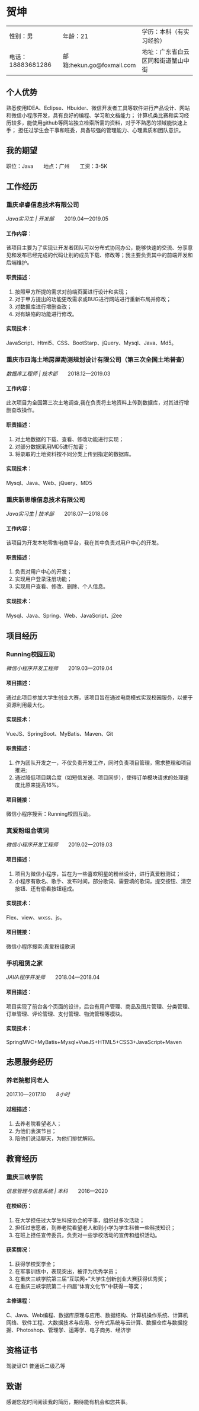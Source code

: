 # 贺坤

<table width="100%" border="0" cellspacing="0" cellpadding="0">
<tr>
<td width="200" height="25" align="left">性别：男</td>
<td width="200" height="25" align="left">年龄：21</td>
<td width="600" height="25" align="left">学历：本科（有实习经验）</td>
</tr>
<tr>
<td width="200" height="25" align="left">电话：18883681286</td>
<td width="200" height="25" align="left">邮箱:hekun.go@foxmail.com</td>
<td width="600" height="25" align="left">地址：广东省白云区同和街道蟹山中街</td>
</tr>
</table>


##  个人优势
熟悉使用IDEA、Eclipse、Hbuider、微信开发者工具等软件进行产品设计、网站和微信小程序开发，具有良好的编程、学习和文档能力； 计算机类比赛和实习经历较多，能使用github等网站独立检索所需的资料，对于不熟悉的领域能快速上手； 担任过学生会干事和班委，具备较强的管理能力、心理素质和团队意识。


## 我的期望
职位：Java &nbsp;&nbsp;&nbsp;&nbsp;&nbsp; 地点：广州 &nbsp;&nbsp;&nbsp;&nbsp;&nbsp; 工资：3-5K


## 工作经历
### 重庆卓睿信息技术有限公司
  _Java实习生 | 开发部_ &nbsp;&nbsp;&nbsp;&nbsp;&nbsp; 2019.04—2019.05
#### 工作内容：
该项目主要为了实现让开发者团队可以分布式协同办公，能够快速的交流、分享意见和发布已经完成的代码让别的成员下载、修改等；我主要负责其中的前端开发和后端维护。
#### 职责描述：
1. 按照甲方所提的需求对前端页面进行设计和实现；
2. 对于甲方提出的功能更改需求或BUG进行网站进行重新布局并修改；
3. 对数据库进行增删查改；
4. 对有缺陷的功能进行修改。<br/>

#### 实现技术： 
JavaScript、Html5、CSS、BootStarp、jQuery、Mysql、Java、Md5。

### 重庆市四海土地房屋勘测规划设计有限公司（第三次全国土地普查）
  _数据库工程师 | 技术部_ &nbsp;&nbsp;&nbsp;&nbsp;&nbsp; 2018.12—2019.03
#### 工作内容：
 此次项目为全国第三次土地调查,我在负责将土地资料上传到数据库，对其进行增删查改操作。
#### 职责描述：
1. 对土地数据的下载、查看、修改功能进行实现；
2. 对部分数据采用MD5进行加密；
3. 将录取的土地资料按不同分类上传到指定的数据库。<br/>

#### 实现技术：
Mysql、Java、Web、jQuery、MD5

### 重庆新思维信息技术有限公司
  _Java实习生 | 技术部_ &nbsp;&nbsp;&nbsp;&nbsp;&nbsp; 2018.07—2018.08
#### 工作内容：
该项目为开发本地零售电商平台，我在其中负责对用户中心的开发。
#### 职责描述：
1. 负责对用户中心的开发；
2. 实现用户登录注册功能；
3. 实现用户查看、修改、删除、个人信息。<br/>

#### 实现技术：
Mysql、Java、Spring、Web、JavaScript、j2ee


## 项目经历

### Running校园互助
  _微信小程序开发工程师_	&nbsp;&nbsp;&nbsp;&nbsp;&nbsp; 2019.03—2019.04
#### 项目描述：
通过此项目参加大学生创业大赛，该项目旨在通过电商模式实现校园服务，以便于资源利用最大化。
#### 实现技术：
VueJS、SpringBoot、MyBatis、Maven、Git 
#### 职责描述： 
1. 作为团队开发之一，不仅负责开发工作，同时负责项目管理，需求整理和项目推进;
2. 通过降低项目耦合度（如短信发送、项目同步），使得订单模块请求的处理速度比原来提高16%。<br/>

#### 项目链接：
微信小程序搜索：Running校园互助。

### 真爱粉组合填词
  _微信小程序开发工程师_	&nbsp;&nbsp;&nbsp;&nbsp;&nbsp; 2019.02—2019.03
#### 项目描述：
1. 项目为微信小程序，旨在为一些喜欢明星的粉丝设计，进行真爱粉测试；
2. 小程序有歌名、歌手、发布时间，部分歌词、需要填的歌词，提交按钮、清空按钮、还有偷看按钮组成。<br/> 

#### 实现技术：
Flex、view、wxss、js。
#### 项目链接：
微信小程序搜索:真爱粉组歌词

### 手机租赁之家
  _JAVA程序开发师_	&nbsp;&nbsp;&nbsp;&nbsp;&nbsp; 2018.04—2018.04
#### 项目描述：
项目实现了前台各个页面的设计，后台有用户管理、商品及图片管理、分类管理、订单管理、评论管理、支付管理、物流管理等模块。
#### 实现技术：
SpringMVC+MyBatis+Mysql+VueJS+HTML5+CSS3+JavaScript+Maven


## 志愿服务经历

### 养老院慰问老人
  2017.10—2017.10	&nbsp;&nbsp;&nbsp;&nbsp;&nbsp; _8小时_
#### 过程描述：
1. 去养老院看望老人；
2. 为他们表演节目；
3. 陪他们说话聊天，为他们排忧解闷。<br/>


## 教育经历

### 重庆三峡学院
  _信息管理与信息系统 | 本科_ &nbsp;&nbsp;&nbsp;&nbsp;&nbsp; 2016—2020
#### 在校经历：
1. 在大学担任过大学生科技协会的干事，组织过多次活动；
2. 担任过志愿者，到养老院看望老人和到小学为学生科普一些科技知识；
3. 在班上担任宣传委员，负责对一些学校活动的宣传和组织活动。<br/> 

#### 获奖情况： 
1. 获得学校奖学金； 
2. 在军事训练中，表现突出，被评为优秀学员； 
3. 在重庆三峡学院第三届“互联网+”大学生创新创业大赛获得优秀奖；
4. 在重庆三峡学院第二十四届“体育文化节”中获得一等奖；<br/> 

#### 主修课程： 
C、Java、Web编程、数据库原理与应用、数据结构、计算机操作系统、计算机网络、软件工程、大数据技术与应用、分布式系统与云计算、数据仓库与数据挖掘、Photoshop、管理学、运筹学、电子商务、经济学


## 资格证书

驾驶证C1 普通话二级乙等


## 致谢

感谢您花时间阅读我的简历，期待能有机会和您共事。

